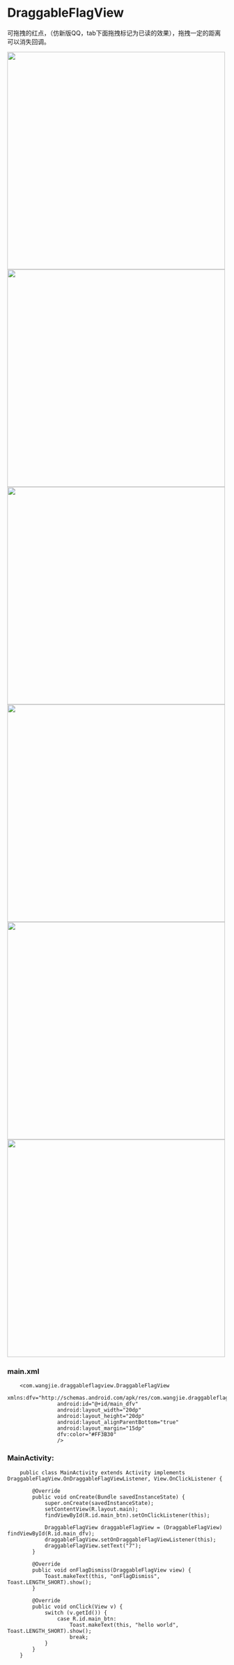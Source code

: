 DraggableFlagView
=================

可拖拽的红点，（仿新版QQ，tab下面拖拽标记为已读的效果），拖拽一定的距离可以消失回调。

<img src='https://raw.githubusercontent.com/wangjiegulu/DraggableFlagView/master/screenshot/draggableflagview_a.png' height='500px'/>
<img src='https://raw.githubusercontent.com/wangjiegulu/DraggableFlagView/master/screenshot/draggableflagview_b.png' height='500px'/>
<img src='https://raw.githubusercontent.com/wangjiegulu/DraggableFlagView/master/screenshot/draggableflagview_c.png' height='500px'/>
<img src='https://raw.githubusercontent.com/wangjiegulu/DraggableFlagView/master/screenshot/draggableflagview_d.png' height='500px'/>
<img src='https://raw.githubusercontent.com/wangjiegulu/DraggableFlagView/master/screenshot/draggableflagview_e.png' height='500px'/>
<img src='https://raw.githubusercontent.com/wangjiegulu/DraggableFlagView/master/screenshot/draggableflagview_f.png' height='500px'/>

### main.xml
        <com.wangjie.draggableflagview.DraggableFlagView
                    xmlns:dfv="http://schemas.android.com/apk/res/com.wangjie.draggableflagview"
                    android:id="@+id/main_dfv"
                    android:layout_width="20dp"
                    android:layout_height="20dp"
                    android:layout_alignParentBottom="true"
                    android:layout_margin="15dp"
                    dfv:color="#FF3B30"
                    />

### MainActivity:
        public class MainActivity extends Activity implements DraggableFlagView.OnDraggableFlagViewListener, View.OnClickListener {
        
            @Override
            public void onCreate(Bundle savedInstanceState) {
                super.onCreate(savedInstanceState);
                setContentView(R.layout.main);
                findViewById(R.id.main_btn).setOnClickListener(this);
        
                DraggableFlagView draggableFlagView = (DraggableFlagView) findViewById(R.id.main_dfv);
                draggableFlagView.setOnDraggableFlagViewListener(this);
                draggableFlagView.setText("7");
            }
        
            @Override
            public void onFlagDismiss(DraggableFlagView view) {
                Toast.makeText(this, "onFlagDismiss", Toast.LENGTH_SHORT).show();
            }
        
            @Override
            public void onClick(View v) {
                switch (v.getId()) {
                    case R.id.main_btn:
                        Toast.makeText(this, "hello world", Toast.LENGTH_SHORT).show();
                        break;
                }
            }
        }
